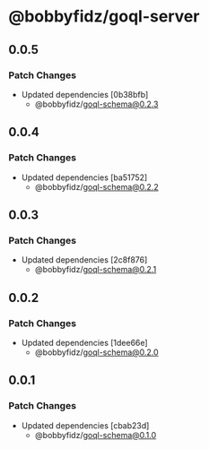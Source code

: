 # @bobbyfidz/goql-server

## 0.0.5

### Patch Changes

- Updated dependencies [0b38bfb]
    - @bobbyfidz/goql-schema@0.2.3

## 0.0.4

### Patch Changes

- Updated dependencies [ba51752]
    - @bobbyfidz/goql-schema@0.2.2

## 0.0.3

### Patch Changes

- Updated dependencies [2c8f876]
    - @bobbyfidz/goql-schema@0.2.1

## 0.0.2

### Patch Changes

- Updated dependencies [1dee66e]
    - @bobbyfidz/goql-schema@0.2.0

## 0.0.1

### Patch Changes

- Updated dependencies [cbab23d]
    - @bobbyfidz/goql-schema@0.1.0
